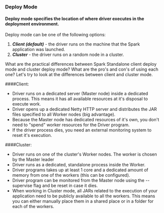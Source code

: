 ### Deploy Mode

#### Deploy mode specifies the location of where driver executes in the deployment environment.

Deploy mode can be one of the following options:

1. ***Client (default)*** - the driver runs on the machine that the Spark application was launched.
2. ***Cluster*** - the driver runs on a random node in a cluster.


What are the practical differences between Spark Standalone client deploy mode and cluster deploy mode? What are the pro's and con's of using each one?
Let's try to look at the differences between client and cluster mode.

####Client:

* Driver runs on a dedicated server (Master node) inside a dedicated process. This means it has all available resources at it's disposal to execute work.
* Driver opens up a dedicated Netty HTTP server and distributes the JAR files specified to all Worker nodes (big advantage).
* Because the Master node has dedicated resources of it's own, you don't need to "spend" worker resources for the Driver program.
* If the driver process dies, you need an external monitoring system to reset it's execution.

####Cluster:

* Driver runs on one of the cluster's Worker nodes. The worker is chosen by the Master leader
* Driver runs as a dedicated, standalone process inside the Worker.
* Driver programs takes up at least 1 core and a dedicated amount of memory from one of the workers (this can be configured).
* Driver program can be monitored from the Master node using the --supervise flag and be reset in case it dies.
* When working in Cluster mode, all JARs related to the execution of your application need to be publicly available to all the workers. This means you can either manually place them in a shared place or in a folder for each of the workers.

